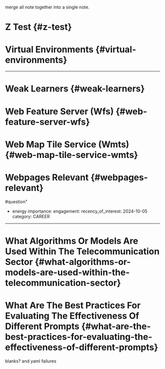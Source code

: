 merge all note together into a single note.

<a id="z-test"></a>
# Z Test {#z-test}

<a id="virtual-environments"></a>
# Virtual Environments {#virtual-environments}


---

<a id="weak-learners"></a>
# Weak Learners {#weak-learners}

<a id="web-feature-server-wfs"></a>
# Web Feature Server (Wfs) {#web-feature-server-wfs}

<a id="web-map-tile-service-wmts"></a>
# Web Map Tile Service (Wmts) {#web-map-tile-service-wmts}

<a id="webpages-relevant"></a>
# Webpages Relevant {#webpages-relevant}

<a id="what-algorithms-or-models-are-used-within-the-energy-sector"></a>
#question"
  - energy
importance:
engagement:
recency_of_interest: 2024-10-05
category: CAREER
---

<a id="what-algorithms-or-models-are-used-within-the-telecommunication-sector"></a>
# What Algorithms Or Models Are Used Within The Telecommunication Sector {#what-algorithms-or-models-are-used-within-the-telecommunication-sector}



<a id="what-are-the-best-practices-for-evaluating-the-effectiveness-of-different-prompts"></a>
# What Are The Best Practices For Evaluating The Effectiveness Of Different Prompts {#what-are-the-best-practices-for-evaluating-the-effectiveness-of-different-prompts}

blanks? 
and yaml failures
